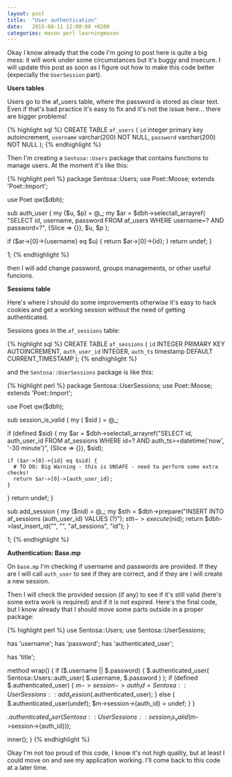 ```yaml
---
layout: post
title:  "User authentication"
date:   2015-08-11 12:00:00 +0200
categories: mason perl learningmason
---
```


Okay I know already that the code I'm going to post here is quite a big mess: it will work under
some circumstances but it's buggy and insecure. I will update this post as soon as I figure out
how to make this code better (expecially the `UserSession` part).

**Users tables**

Users go to the af_users table, where the password is stored as clear text. Even if that's bad
practice it's easy to fix and it's not the issue here... there are bigger problems!

{% highlight sql %}
CREATE TABLE `af_users` (
  `id` integer primary key autoincrement,
  `username` varchar(200) NOT NULL,
  `password` varchar(200) NOT NULL
);
{% endhighlight %}

Then I'm creating a `Sentosa::Users` package that contains functions to manage users.
At the moment it's like this:

{% highlight perl %}
package Sentosa::Users;
use Poet::Moose;
extends 'Poet::Import';

use Poet qw($dbh);

sub auth_user {
  my ($u, $p) = @_;
  my $ar = $dbh->selectall_arrayref(
    "SELECT id, username, password
    FROM af_users
    WHERE username=? AND password=?",
    {Slice => {}},
    $u,
    $p
  );

  if ($ar->[0]->{username} eq $u) {
    return $ar->[0]->{id};
  }
  return undef;
}

1;
{% endhighlight %}

then I will add change password, groups managements, or other useful funcions.

**Sessions table**

Here's where I should do some improvements otherwise it's easy to hack cookies and get a working session without the need of getting authenticated.

Sessions goes in the `af_sessions` table:

{% highlight sql %}
CREATE TABLE `af_sessions` (
  `id` INTEGER PRIMARY KEY AUTOINCREMENT,
  `auth_user_id` INTEGER,
  `auth_ts` timestamp DEFAULT CURRENT_TIMESTAMP
);
{% endhighlight %}

and the `Sentosa::UserSessions` package is like this:

{% highlight perl %}
package Sentosa::UserSessions;
use Poet::Moose;
extends 'Poet::Import';

use Poet qw($dbh);

sub session_is_valid {
  my ( $sid ) = @_;

  if (defined $sid) {
    my $ar = $dbh->selectall_arrayref("SELECT id, auth_user_id FROM af_sessions WHERE id=? AND auth_ts>=datetime('now', '-30 minute')", {Slice => {}}, $sid);

    if ($ar->[0]->{id} eq $sid) {
      # TO DO: Big Warning - this is UNSAFE - need to perform some extra checks!
      return $ar->[0]->{auth_user_id};
    }
  }
  return undef;
}

sub add_session {
  my ($nid) = @_;
  my $sth = $dbh->prepare("INSERT INTO af_sessions (auth_user_id) VALUES (?)");
  $sth->execute($nid);
  return $dbh->last_insert_id("", "", "af_sessions", "id");
}

1;
{% endhighlight %}

**Authentication: Base.mp**

On `base.mp` I'm checking if username and passwords are provided. If they are I will call `auth_user`
to see if they are correct, and if they are I will create a new session.

Then I will check the provided session (if any) to see if it's still valid (here's some extra work
is required) and if it is not expired. Here's the final code, but I know already that I should move
some parts outside in a proper package:


{% highlight perl %}
use Sentosa::Users;
use Sentosa::UserSessions;

has 'username';
has 'password';
has 'authenticated_user';

has 'title';

method wrap() {
  if ($.username || $.password) {
    $.authenticated_user( Sentosa::Users::auth_user( $.username, $.password ) );
    if (defined $.authenticated_user) {
      $m->session->{auth_id} = Sentosa::UserSessions::add_session($.authenticated_user);
    } else {
      $.authenticated_user(undef);
      $m->session->{auth_id} = undef;
    }
  }

  $.authenticated_user(Sentosa::UserSessions::session_is_valid($m->session->{auth_id}));

  inner();
}
{% endhighlight %}

Okay I'm not too proud of this code, I know it's not high quality, but at least I could move on and see my application working.
I'll come back to this code at a later time.
